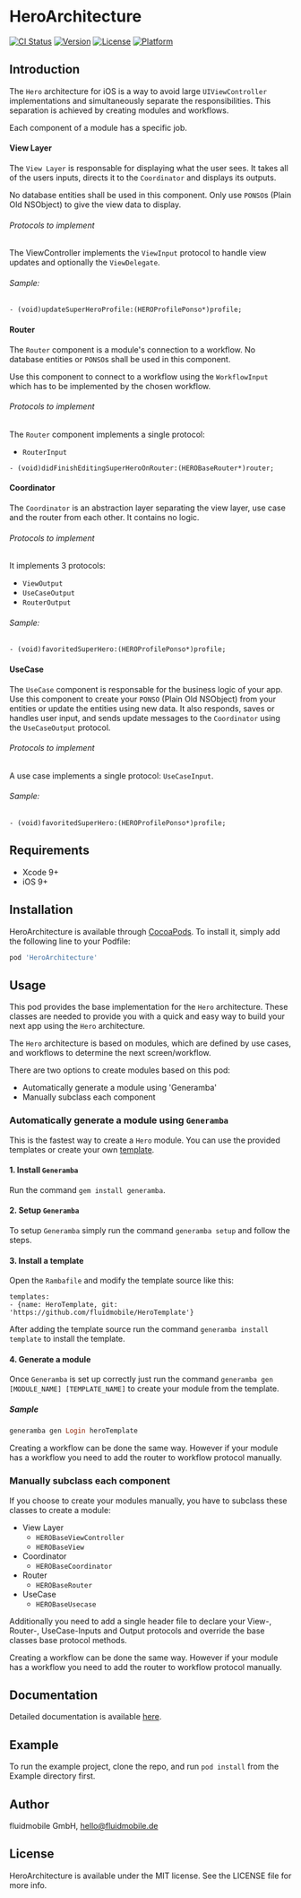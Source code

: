 # HeroArchitecture

[![CI Status](http://img.shields.io/travis/fluidmobile/hero.svg?style=flat)](https://travis-ci.org/fluidmobile/hero)
[![Version](https://img.shields.io/cocoapods/v/HeroArchitecture.svg?style=flat)](http://cocoapods.org/pods/HeroArchitecture)
[![License](https://img.shields.io/cocoapods/l/HeroArchitecture.svg?style=flat)](http://cocoapods.org/pods/HeroArchitecture)
[![Platform](https://img.shields.io/cocoapods/p/HeroArchitecture.svg?style=flat)](http://cocoapods.org/pods/HeroArchitecture)

## Introduction

The `Hero` architecture for iOS is a way to avoid large `UIViewController` implementations and simultaneously separate the responsibilities. This separation is achieved by creating modules and workflows.

Each component of a module has a specific job.

#### View Layer
The `View Layer` is responsable for displaying what the user sees. It takes all of the users inputs, directs it to the `Coordinator` and displays its outputs.

No database entities shall be used in this component. Only use `PONSO`s (Plain Old NSObject) to give the view data to display.

###### Protocols to implement
The ViewController implements the `ViewInput` protocol to handle view updates and optionally the `ViewDelegate`.
###### Sample:
```objc
- (void)updateSuperHeroProfile:(HEROProfilePonso*)profile;
```
#### Router
The `Router` component is a module's connection to a workflow. No database entities or `PONSO`s shall be used in this component.

Use this component to connect to a workflow using the `WorkflowInput` which has to be implemented by the chosen workflow.
###### Protocols to implement
The `Router` component implements a single protocol:
- `RouterInput`

```objc
- (void)didFinishEditingSuperHeroOnRouter:(HEROBaseRouter*)router;
```
#### Coordinator
The `Coordinator` is an abstraction layer separating the view layer, use case and the router from each other. It contains no logic.
###### Protocols to implement
It implements 3 protocols:
  - `ViewOutput`
  - `UseCaseOutput`
  - `RouterOutput`

###### Sample:
  ```objc
  - (void)favoritedSuperHero:(HEROProfilePonso*)profile;
  ```

#### UseCase

The `UseCase` component is responsable for the business logic of your app.
Use this component to create your `PONSO` (Plain Old NSObject) from your entities or update the entities using new data. It also responds, saves or handles user input, and sends update messages to the `Coordinator` using the `UseCaseOutput` protocol.

###### Protocols to implement
A use case implements a single protocol: `UseCaseInput`.

###### Sample:
```objc
- (void)favoritedSuperHero:(HEROProfilePonso*)profile;
```

## Requirements
  * Xcode 9+
  * iOS 9+

## Installation

HeroArchitecture is available through [CocoaPods](http://cocoapods.org). To install
it, simply add the following line to your Podfile:

```ruby
pod 'HeroArchitecture'
```
## Usage
This pod provides the base implementation for the `Hero` architecture. These classes are needed to provide you with a quick and easy way to build your next app using the `Hero` architecture.

The `Hero` architecture is based on modules, which are defined by use cases, and workflows to determine the next screen/workflow.

There are two options to create modules based on this pod:
   * Automatically generate a module using 'Generamba'
   * Manually subclass each component

###  Automatically generate a module using `Generamba`

This is the fastest way to create a `Hero` module. You can use the provided templates or create your own [template](https://github.com/rambler-digital-solutions/Generamba/wiki/Template-Structure).

#### 1. Install `Generamba`
Run the command `gem install generamba`.

#### 2. Setup `Generamba`
To setup `Generamba` simply run the command `generamba setup` and follow the steps.

#### 3. Install a template
Open the `Rambafile` and modify the template source like this:

```
templates:
- {name: HeroTemplate, git: 'https://github.com/fluidmobile/HeroTemplate'}
```

After adding the template source run the command `generamba install template` to install the template.

#### 4. Generate a module
Once `Generamba` is set up correctly just run the command `generamba gen [MODULE_NAME] [TEMPLATE_NAME]` to create your module from the template.

##### Sample
```ruby
generamba gen Login heroTemplate
```
Creating a workflow can be done the same way. However if your module has a workflow you need to add the router to workflow protocol manually.

### Manually subclass each component

If you choose to create your modules manually, you have to subclass these classes to create a module:
- View Layer
  - `HEROBaseViewController`
  - `HEROBaseView`
- Coordinator
    - `HEROBaseCoordinator`
- Router
  - `HEROBaseRouter`
- UseCase
  - `HEROBaseUsecase`

Additionally you need to add a single header file to declare your View-, Router-, UseCase-Inputs and Output protocols and override the base classes base protocol methods.

Creating a workflow can be done the same way. However if your module has a workflow you need to add the router to workflow protocol manually.

## Documentation

Detailed documentation is available [here](https://github.com/fluidmobile/hero-documentation).

## Example

To run the example project, clone the repo, and run `pod install` from the Example directory first.

## Author

fluidmobile GmbH, hello@fluidmobile.de

## License

HeroArchitecture is available under the MIT license. See the LICENSE file for more info.
